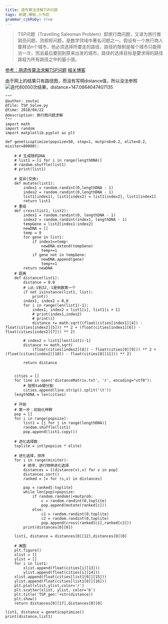 ```yaml
---
title: 遗传算法求解TSP问题
tags: 新建,模板,小书匠
grammar_cjkRuby: true
---
```

>TSP问题（Travelling Salesman Problem）即旅行商问题，又译为旅行推销员问题、货郎担问题，是数学领域中著名问题之一。假设有一个旅行商人要拜访n个城市，他必须选择所要走的路径，路径的限制是每个城市只能拜访一次，而且最后要回到原来出发的城市。路径的选择目标是要求得的路径路程为所有路径之中的最小值。

[参考：用遗传算法求解TSP问题][1]
[相关博客][2]

由于网上的结果只有路径图，而没有写明distance值，所以没法参照
![迭代80000次结果，distance=147.0864047407135][3]
``` stylus
""" 
@author: zoutai
@file: TSP_Solve.py 
@time: 2018/04/22 
@description: 旅行商问题求解
"""
import math
import random
import matplotlib.pyplot as plt

def geneticoptimize(popsize=50, step=1, mutprob=0.2, elite=0.2, mixiter=80000):

    # # 生成随机DNA
    # list1 = [i for i in range(lengthDNA)]
    # random.shuffle(list1)
    # print(list1)

    # 变异(交换)
    def mutate(list1):
        index1 = random.randint(0,lengthDNA - 1)
        index2 = random.randint(0,lengthDNA - 1)
        list1[index1], list1[index2] = list1[index2], list1[index1]
        return list1
    # 重组
    def cross(list1, list2):
        index1 = random.randint(0, lengthDNA - 1)
        index2 = random.randint(index1, lengthDNA - 1)
        tempGene = list2[index1:index2]
        newDNA = []
        temp = 0
        for gene in list1:
            if index1==temp:
                newDNA.extend(tempGene)
                temp+=1
            if gene not in tempGene:
                newDNA.append(gene)
                temp+=1
        return newDNA
    # 距离
    def distance(list1):
        distance = 0.0
        # i从-1到32,-1是倒数第一个
        if not isinstance(list1, list):
            print()
        index1, index2 = 0,0
        for i in range(len(list1)-1):
            index1, index2 = list1[i], list1[i + 1]
            # print(index1,index2)
            # print(i)
            distance += math.sqrt((float(cities[index1][4]) - float(cities[index2][5])) ** 2 + (float(cities[index1][6]) - float(cities[index2][7])) ** 2)

        # index2 = list1[len(list1)-1]
        distance += math.sqrt(
            (float(cities[index2][8]) - float(cities[0][9])) ** 2 + (float(cities[index2][10]) - float(cities[0][11])) ** 2)

        return distance


    cities = []
    for line in open('distanceMatrix.txt', 'r', encoding="utf8"):
        # 按照tab键分割
        cities.append(line.strip().split('\t'))
    lengthDNA = len(cities)

    # 开始
    # 第一步：初始化种群
    pop = []
    for i in range(popsize):
        list1 = [j for j in range(lengthDNA)]
        random.shuffle(list1)
        pop.append(list1.copy())

    # 进化选择数
    toplite = int(popsize * elite)

    # 进化选择，排序
    for i in range(mixiter):
        # 排序，进行物种进化选择
        distances = [(distance(v),v) for v in pop]
        distances.sort()
        ranked = [v for (s,v) in distances]

        pop = ranked[:toplite]
        while len(pop)<popsize:
            if random.random()<mutprob:
                c = random.randint(0,toplite)
                pop.append(mutate(ranked[c]))
            else:
                c1 = random.randint(0,toplite)
                c2 = random.randint(0,toplite)
                pop.append(cross(ranked[c1],ranked[c2]))
        print(distances[0][0])

    list1, distance = distances[0][12],distances[0][0]
    
    # 画图
    plt.figure()
    xlist = []
    ylist = []
    for i in list1:
        xlist.append(float(cities[i][13]))
        ylist.append(float(cities[i][14]))
    xlist.append(float(cities[list1[0]][15]))
    ylist.append(float(cities[list1[0]][16]))
    plt.plot(xlist,ylist,color='r')
    plt.scatter(xlist, ylist, color='b')
    plt.title('TSP_gen:'+str(distance))
    plt.show()
    return distances[0][17],distances[0][0]

list1, distance = geneticoptimize()
print(distance,list1)
```


  [1]: https://blog.csdn.net/taonull/article/details/45972393
  [2]: https://blog.csdn.net/soundslow/article/details/80043652
  [3]: http://osiy4s0ad.bkt.clouddn.com/soundblog/1524455963525.jpg
  [4]: https://blog.csdn.net/taonull/article/details/45972393
  [5]: https://blog.csdn.net/taonull/article/details/45972393
  [6]: https://blog.csdn.net/soundslow/article/details/80043652
  [7]: https://blog.csdn.net/soundslow/article/details/80043652
  [8]: https://blog.csdn.net/taonull/article/details/45972393
  [9]: https://blog.csdn.net/taonull/article/details/45972393
  [10]: https://blog.csdn.net/soundslow/article/details/80043652
  [11]: https://blog.csdn.net/soundslow/article/details/80043652
  [12]: https://blog.csdn.net/taonull/article/details/45972393
  [13]: https://blog.csdn.net/taonull/article/details/45972393
  [14]: https://blog.csdn.net/soundslow/article/details/80043652
  [15]: https://blog.csdn.net/taonull/article/details/45972393
  [16]: https://blog.csdn.net/soundslow/article/details/80043652
  [17]: https://blog.csdn.net/taonull/article/details/45972393
